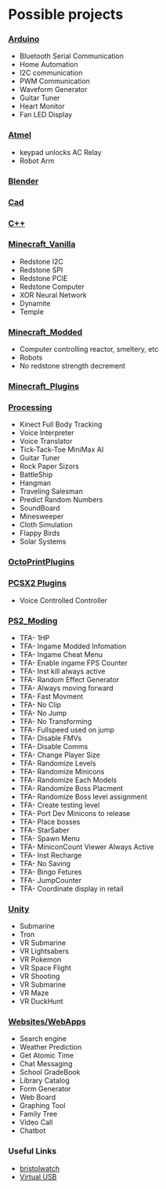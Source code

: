 <h1>Possible projects</h1>

<h3><a href="arduino">Arduino</a></h3>
<ul>
	<li>Bluetooth Serial Communication</li>
	<li>Home Automation</li>
	<li>I2C communication</li>
	<li>PWM Communication</li>
	<li>Waveform Generator</li>
	<li>Guitar Tuner</li>
	<li>Heart Monitor</li>
	<li>Fan LED Display</li>
</ul>

<h3><a href="Atmel">Atmel</a></h3>
<ul>
	<li>keypad unlocks AC Relay</li>
	<li>Robot Arm</li>
</ul>

<h3><a href="Blender">Blender</a></h3>
<ul>
</ul>

<h3><a href="Cad">Cad</a></h3>
<ul>
</ul>

<h3><a href="cpp">C++</a></h3>
<ul>
</ul>

<h3><a href="Minecraft_Vanilla">Minecraft_Vanilla</a></h3>
<ul>
	<li>Redstone I2C</li>
	<li>Redstone SPI</li>
	<li>Redstone PCIE</li>
	<li>Redstone Computer</li>
	<li>XOR Neural Network</li>
	<li>Dynamite</li>
	<li>Temple</li>
</ul>

<h3><a href="Minecraft_Modded">Minecraft_Modded</a></h3>
<ul>
	<li>Computer controlling reactor, smeltery, etc</li>
	<li>Robots</li>
	<li>No redstone strength decrement</li>
</ul>

<h3><a href="Minecraft_Plugins">Minecraft_Plugins</a></h3>
<ul>
</ul>

<h3><a href="processing">Processing</a></h3>
<ul>
	<li>Kinect Full Body Tracking</li>
	<li>Voice Interpreter</li>
	<li>Voice Translator</li>
	<li>Tick-Tack-Toe MiniMax AI</li>
	<li>Guitar Tuner</li>
	<li>Rock Paper Sizors</li>
	<li>BattleShip</li>
	<li>Hangman</li>
	<li>Traveling Salesman</li>
	<li>Predict Random Numbers</li>
	<li>SoundBoard</li>
	<li>Minesweeper</li>
	<li>Cloth Simulation</li>
	<li>Flappy Birds</li>
	<li>Solar Systems</li>
</ul>
<h3><a href="OctoPrintPlugins">OctoPrintPlugins</a></h3>
<ul>
</ul>

<h3><a href="PCSX2">PCSX2 Plugins</a></h3>
<ul>
	<li>Voice Controlled Controller</li>
</ul>

<h3><a href="PS2_Moding">PS2_Moding</a></h3>
<ul>
	<li>TFA- 1HP</li>
	<li>TFA- Ingame Modded Infomation</li>
	<li>TFA- Ingame Cheat Menu</li>
	<li>TFA- Enable ingame FPS Counter</li>
	<li>TFA- Inst kill always active</li>
	<li>TFA- Random Effect Generator</li>
	<li>TFA- Always moving forward</li>
	<li>TFA- Fast Movment</li>
	<li>TFA- No Clip</li>
	<li>TFA- No Jump</li>
	<li>TFA- No Transforming</li>
	<li>TFA- Fullspeed used on jump</li>
	<li>TFA- Disable FMVs</li>
	<li>TFA- Disable Comms</li>
	<li>TFA- Change Player Size</li>
	<li>TFA- Randomize Levels</li>
	<li>TFA- Randomize Minicons</li>
	<li>TFA- Randomize Each Models</li>
	<li>TFA- Randomize Boss Placment</li>
	<li>TFA- Randomize Boss level assignment</li>
	<li>TFA- Create testing level</li>
	<li>TFA- Port Dev Minicons to release</li>
	<li>TFA- Place bosses</li>
	<li>TFA- StarSaber</li>
	<li>TFA- Spawn Menu</li>
	<li>TFA- MiniconCount Viewer Always Active</li>
	<li>TFA- Inst Recharge</li>
	<li>TFA- No Saving</li>
	<li>TFA- Bingo Fetures</li>
	<li>TFA- JumpCounter</li>
	<li>TFA- Coordinate display in retail</li>
</ul>

<h3><a href="Unity">Unity</a></h3>
<ul>
	<li>Submarine</li>
	<li>Tron</li>
	<li>VR Submarine</li>
	<li>VR Lightsabers</li>
	<li>VR Pokemon</li>
	<li>VR Space Flight</li>
	<li>VR Shooting</li>
	<li>VR Submarine</li>
	<li>VR Maze</li>
	<li>VR DuckHunt</li>
</ul>

<h3><a href="Websites">Websites/WebApps</a></h3>
<ul>
	<li>Search engine</li>
	<li>Weather Prediction</li>
	<li>Get Atomic Time</li>
	<li>Chat Messaging</li>
	<li>School GradeBook</li>
	<li>Library Catalog</li>
	<li>Form Generator</li>
	<li>Web Board</li>
	<li>Graphing Tool</li>
	<li>Family Tree</li>
	<li>Video Call</li>
	<li>Chatbot</li>
</ul>

<h3>Useful Links</h3>
<ul>
	<li><a href="http://www.bristolwatch.com/">bristolwatch</a></li>
	<li><a href="https://www.obdev.at/products/vusb/index.html">Virtual USB</a></li>
</ul>
